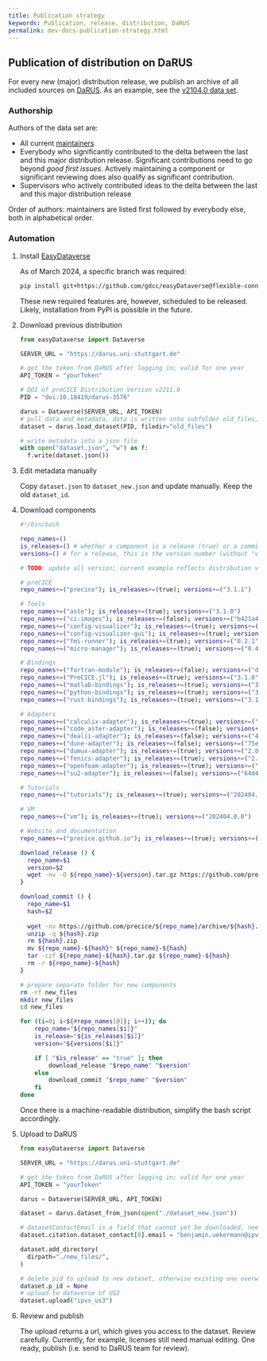 ```yaml
---
title: Publication strategy
keywords: Publication, release, distribution, DaRUS
permalink: dev-docs-publication-strategy.html
---
```


## Publication of distribution on DaRUS

For every new (major) distribution release, we publish an archive of all included sources on [DaRUS](https://darus.uni-stuttgart.de/). As an example, see the [v2104.0 data set](https://doi.org/10.18419/darus-2125).

### Authorship

Authors of the data set are:

- All current [maintainers](./community-contributors.html#maintainers)
- Everybody who significantly contributed to the delta between the last and this major distribution release. Significant contributions need to go beyond *good first issues*. Actively maintaining a component or significant reviewing does also qualify as significant contribution.
- Supervisors who actively contributed ideas to the delta between the last and this major distribution release

Order of authors: maintainers are listed first followed by everybody else, both in alphabetical order.

### Automation

1. Install [EasyDataverse](https://github.com/gdcc/easyDataverse)

    As of March 2024, a specific branch was required:

    ```bash
    pip install git+https://github.com/gdcc/easyDataverse@flexible-connect
    ```

    These new required features are, however, scheduled to be released. Likely, installation from PyPI is possible in the future.

2. Download previous distribution

    ```python
    from easyDataverse import Dataverse

    SERVER_URL = "https://darus.uni-stuttgart.de"

    # get the token from DaRUS after logging in; valid for one year
    API_TOKEN = "yourToken"

    # DOI of preCICE Distribution Version v2211.0
    PID = "doi:10.18419/darus-3576"

    darus = Dataverse(SERVER_URL, API_TOKEN)
    # pull data and metadata, data is written into subfolder old_files, which is also created
    dataset = darus.load_dataset(PID, filedir="old_files")

    # write metadata into a json file
    with open("dataset.json", "w") as f:
      f.write(dataset.json())
    ```

3. Edit metadata manually

    Copy `dataset.json` to `dataset_new.json` and update manually. Keep the old `dataset_id`.

4. Download components

    ```bash
    #!/bin/bash

    repo_names=()
    is_releases=() # whether a component is a release (true) or a commit (false)
    versions=() # for a release, this is the version number (without "v"); for a commit, this is the hash (of length  7)

    # TODO: update all version; current example reflects distribution v2404.0

    # preCICE
    repo_names+=("precice"); is_releases+=(true); versions+=("3.1.1")

    # Tools
    repo_names+=("aste"); is_releases+=(true); versions+=("3.1.0")
    repo_names+=("ci-images"); is_releases+=(false); versions+=("b421a49")
    repo_names+=("config-visualizer"); is_releases+=(true); versions+=("1.1.3")
    repo_names+=("config-visualizer-gui"); is_releases+=(true); versions+=("0.1.0")
    repo_names+=("fmi-runner"); is_releases+=(true); versions+=("0.2.1")
    repo_names+=("micro-manager"); is_releases+=(true); versions+=("0.4.0")

    # Bindings
    repo_names+=("fortran-module"); is_releases+=(false); versions+=("dc88c3b")
    repo_names+=("PreCICE.jl"); is_releases+=(true); versions+=("3.1.0")
    repo_names+=("matlab-bindings"); is_releases+=(true); versions+=("3.1.0")
    repo_names+=("python-bindings"); is_releases+=(true); versions+=("3.1.0")
    repo_names+=("rust-bindings"); is_releases+=(true); versions+=("3.1.0")

    # Adapters
    repo_names+=("calculix-adapter"); is_releases+=(true); versions+=("2.20.1")
    repo_names+=("code_aster-adapter"); is_releases+=(false); versions+=("b797fcc")
    repo_names+=("dealii-adapter"); is_releases+=(false); versions+=("4c6d092")
    repo_names+=("dune-adapter"); is_releases+=(false); versions+=("75edcc3")
    repo_names+=("dumux-adapter"); is_releases+=(true); versions+=("2.0.0")
    repo_names+=("fenics-adapter"); is_releases+=(true); versions+=("2.1.0")
    repo_names+=("openfoam-adapter"); is_releases+=(true); versions+=("1.3.0")
    repo_names+=("su2-adapter"); is_releases+=(false); versions+=("64d4aff")

    # Tutorials
    repo_names+=("tutorials"); is_releases+=(true); versions+=("202404.0")

    # VM
    repo_names+=("vm"); is_releases+=(true); versions+=("202404.0.0")

    # Website and documentation
    repo_names+=("precice.github.io"); is_releases+=(true); versions+=("202404.0.0")

    download_release () {
      repo_name=$1
      version=$2
      wget -nv -O ${repo_name}-${version}.tar.gz https://github.com/precice/${repo_name}/archive/refs/tags/v${version}.tar.gz
    }

    download_commit () {
      repo_name=$1
      hash=$2
      
      wget -nv https://github.com/precice/${repo_name}/archive/${hash}.zip
      unzip -q ${hash}.zip
      rm ${hash}.zip
      mv ${repo_name}-${hash}* ${repo_name}-${hash}
      tar -czf ${repo_name}-${hash}.tar.gz ${repo_name}-${hash}
      rm -r ${repo_name}-${hash}
    }

    # prepare separate folder for new components
    rm -rf new_files
    mkdir new_files
    cd new_files

    for ((i=0; i<${#repo_names[@]}; i++)); do
        repo_name="${repo_names[$i]}"
        is_release="${is_releases[$i]}"
        version="${versions[$i]}"

        if [ "$is_release" == "true" ]; then
            download_release "$repo_name" "$version"
        else
            download_commit "$repo_name" "$version"
        fi
    done
    ```

    Once there is a machine-readable distribution, simplify the bash script accordingly.

5. Upload to DaRUS

    ```python
    from easyDataverse import Dataverse

    SERVER_URL = "https://darus.uni-stuttgart.de"

    # get the token from DaRUS after logging in; valid for one year
    API_TOKEN = "yourToken"

    darus = Dataverse(SERVER_URL, API_TOKEN)

    dataset = darus.dataset_from_json(open("./dataset_new.json"))

    # datasetContactEmail is a field that cannot yet be downloaded, need to provide manually
    dataset.citation.dataset_contact[0].email = "benjamin.uekermann@ipvs.uni-stuttgart.de"

    dataset.add_directory(
      dirpath="./new_files/",
    )

    # delete pid to upload to new dataset, otherwise existing one overwritten
    dataset.p_id = None
    # upload to dataverse of US3
    dataset.upload("ipvs_us3")

6. Review and publish

    The upload returns a url, which gives you access to the dataset. Review carefully. Currently, for example, licenses still need manual editing. One ready, publish (i.e. send to DaRUS team for review).
